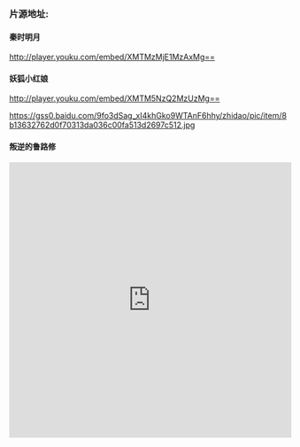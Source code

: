 ### 片源地址:

#### 秦时明月
http://player.youku.com/embed/XMTMzMjE1MzAxMg==

#### 妖狐小红娘 
http://player.youku.com/embed/XMTM5NzQ2MzUzMg==

https://gss0.baidu.com/9fo3dSag_xI4khGko9WTAnF6hhy/zhidao/pic/item/8b13632762d0f70313da036c00fa513d2697c512.jpg


#### 叛逆的鲁路修
<iframe height=498 width=510 src='http://player.youku.com/embed/XNzkzMTA0Njg=' frameborder=0 'allowfullscreen'></iframe>

